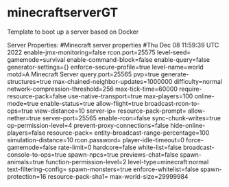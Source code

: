# minecraftserverGT

Template to boot up a server based on Docker

Server Properties:
  #Minecraft server properties
  #Thu Dec 08 11:59:39 UTC 2022
  enable-jmx-monitoring=false
  rcon.port=25575
  level-seed=
  gamemode=survival
  enable-command-block=false
  enable-query=false
  generator-settings={}
  enforce-secure-profile=true
  level-name=world
  motd=A Minecraft Server
  query.port=25565
  pvp=true
  generate-structures=true
  max-chained-neighbor-updates=1000000
  difficulty=normal
  network-compression-threshold=256
  max-tick-time=60000
  require-resource-pack=false
  use-native-transport=true
  max-players=100
  online-mode=true
  enable-status=true
  allow-flight=true
  broadcast-rcon-to-ops=true
  view-distance=10
  server-ip=
  resource-pack-prompt=
  allow-nether=true
  server-port=25565
  enable-rcon=false
  sync-chunk-writes=true
  op-permission-level=4
  prevent-proxy-connections=false
  hide-online-players=false
  resource-pack=
  entity-broadcast-range-percentage=100
  simulation-distance=10
  rcon.password=
  player-idle-timeout=0
  force-gamemode=false
  rate-limit=0
  hardcore=false
  white-list=false
  broadcast-console-to-ops=true
  spawn-npcs=true
  previews-chat=false
  spawn-animals=true
  function-permission-level=2
  level-type=minecraft\:normal
  text-filtering-config=
  spawn-monsters=true
  enforce-whitelist=false
  spawn-protection=16
  resource-pack-sha1=
  max-world-size=29999984
